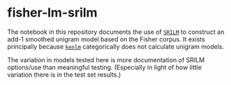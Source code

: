 # fisher-lm-srilm

The notebook in this repository documents the use of [`SRILM`](http://www.speech.sri.com/projects/srilm/manpages/) to construct an add-1 smoothed unigram model based on the Fisher corpus. It exists principally because [`kenlm`](https://github.com/kpu/kenlm) categorically does not calculate unigram models.

The variation in models tested here is more documentation of SRILM options/use than meaningful testing. (Especially in light of how little variation there is in the test set results.)

